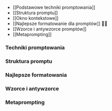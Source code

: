 - [[Podstawowe techniki promptowania]]
- [[Struktura promptu]]
- [[Okno kontekstowe]]
- [[Najlepsze formatowanie dla promptów]] 🧙‍♂️
- [[Wzorce i antywzorce promptów]]
- [[Metaprompting]]

### Techniki promptowania

### Struktura promptu

### Najlepsze formatowania 

### Wzorce i antywzorce

### Metaprompting